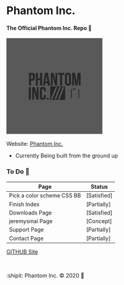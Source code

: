 # Phantom Inc.
#### The Official Phantom Inc. Repo :ghost:
<img src="images/phantom_inc.JPG" width="250" height="250"></img>

Website: [Phantom Inc.](https://www.phantominc.net)
* Currently Being built from the ground up

### To Do :sunrise_over_mountains:
Page | Status
-------- | --------
Pick a color scheme CSS BB |  [Satisfied]  | :white_check_mark:
Finish Index |  [Partially]  | :ballot_box_with_check:
Downloads Page |  [Satisfied]  | :white_check_mark:
jeremysmai Page |  [Concept]  | :arrows_counterclockwise:	
Support Page |  [Partially]  | :ballot_box_with_check:
Contact Page |  [Partially]  | :ballot_box_with_check:

[GITHUB Site](https://jeremysmai.github.io/phantominc)

</br>

:shipit: Phantom Inc. &copy; 2020 :rocket:
